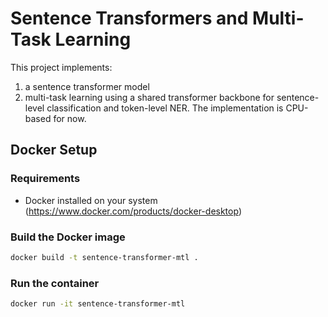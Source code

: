 # Sentence Transformers and Multi-Task Learning

This project implements:
1) a sentence transformer model
2) multi-task learning using a shared transformer backbone for sentence-level classification and token-level NER.
The implementation is CPU-based for now.

## Docker Setup

### Requirements

- Docker installed on your system (https://www.docker.com/products/docker-desktop)

### Build the Docker image

```bash
docker build -t sentence-transformer-mtl .
```

### Run the container

```bash
docker run -it sentence-transformer-mtl
```
